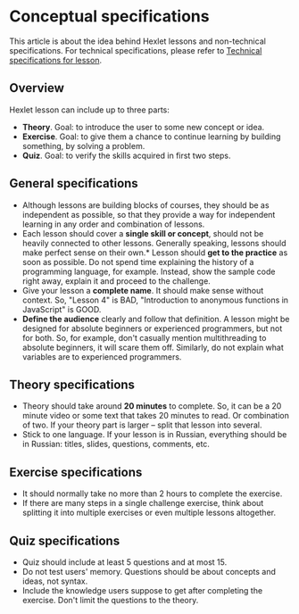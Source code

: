 # Conceptual specifications

This article is about the idea behind Hexlet lessons and non-technical specifications. For technical specifications, please refer to [Technical specifications for lesson](technical-specifications.md).

## Overview

Hexlet lesson can include up to three parts:

* **Theory**. Goal: to introduce the user to some new concept or idea.
* **Exercise**. Goal: to give them a chance to continue learning by building something, by solving a problem.
* **Quiz**. Goal: to verify the skills acquired in first two steps.

## General specifications

* Although lessons are building blocks of courses, they should be as independent as possible, so that they provide a way for independent learning in any order and combination of lessons.
* Each lesson should cover a **single skill or concept**, should not be heavily connected to other lessons. Generally speaking, lessons should make perfect sense on their own.* Lesson should **get to the practice** as soon as possible. Do not spend time explaining the history of a programming language, for example. Instead, show the sample code right away, explain it and proceed to the challenge.
* Give your lesson a **complete name**. It should make sense without context. So, "Lesson 4" is BAD, "Introduction to anonymous functions in JavaScript" is GOOD.
* **Define the audience** clearly and follow that definition. A lesson might be designed for absolute beginners or experienced programmers, but not for both. So, for example, don't casually mention multithreading to absolute beginners, it will scare them off. Similarly, do not explain what variables are to experienced programmers.

## Theory specifications

* Theory should take around **20 minutes** to complete. So, it can be a 20 minute video or some text that takes 20 minutes to read. Or combination of two. If your theory part is larger – split that lesson into several.
*  Stick to one language. If your lesson is in Russian, everything should be in Russian: titles, slides, questions, comments, etc.

## Exercise specifications

* It should normally take no more than 2 hours to complete the exercise.
* If there are many steps in a single challenge exercise, think about splitting it into multiple exercises or even multiple lessons altogether.

## Quiz specifications

* Quiz should include at least 5 questions and at most 15.
* Do not test users' memory. Questions should be about concepts and ideas, not syntax.
* Include the knowledge users suppose to get after completing the exercise. Don't limit the questions to the theory.
